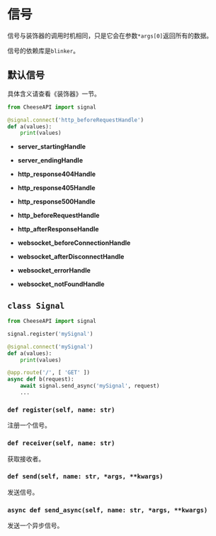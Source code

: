 # **信号**

信号与装饰器的调用时机相同，只是它会在参数`*args[0]`返回所有的数据。

信号的依赖库是`blinker`。

## **默认信号**

具体含义请查看《装饰器》一节。

```python
from CheeseAPI import signal

@signal.connect('http_beforeRequestHandle')
def a(values):
    print(values)
```

- **server_startingHandle**

- **server_endingHandle**

- **http_response404Handle**

- **http_response405Handle**

- **http_response500Handle**

- **http_beforeRequestHandle**

- **http_afterResponseHandle**

- **websocket_beforeConnectionHandle**

- **websocket_afterDisconnectHandle**

- **websocket_errorHandle**

- **websocket_notFoundHandle**

## **`class Signal`**

```python
from CheeseAPI import signal

signal.register('mySignal')

@signal.connect('mySignal')
def a(values):
    print(values)

@app.route('/', [ 'GET' ])
async def b(request):
    await signal.send_async('mySignal', request)
    ...
```

### **`def register(self, name: str)`**

注册一个信号。

### **`def receiver(self, name: str)`**

获取接收者。

### **`def send(self, name: str, *args, **kwargs)`**

发送信号。

### **`async def send_async(self, name: str, *args, **kwargs)`**

发送一个异步信号。
